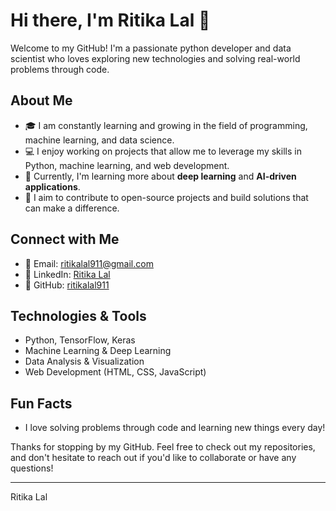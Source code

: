 # Hi there, I'm Ritika Lal 👋

Welcome to my GitHub! I'm a passionate python developer and data scientist who loves exploring new technologies and solving real-world problems through code.

## About Me
- 🎓 I am constantly learning and growing in the field of programming, machine learning, and data science.
- 💻 I enjoy working on projects that allow me to leverage my skills in Python, machine learning, and web development.
- 🌱 Currently, I'm learning more about **deep learning** and **AI-driven applications**.
- 🚀 I aim to contribute to open-source projects and build solutions that can make a difference.
  
## Connect with Me
- 📧 Email: [ritikalal911@gmail.com](mailto:ritikalal911@gmail.com)
- 💼 LinkedIn: [Ritika Lal](https://www.linkedin.com/in/ritika-lal/)
- 🐙 GitHub: [ritikalal911](https://github.com/ritikalal911)

## Technologies & Tools
- Python, TensorFlow, Keras
- Machine Learning & Deep Learning
- Data Analysis & Visualization
- Web Development (HTML, CSS, JavaScript)

## Fun Facts
- I love solving problems through code and learning new things every day!

Thanks for stopping by my GitHub. Feel free to check out my repositories, and don't hesitate to reach out if you'd like to collaborate or have any questions!

---
Ritika Lal
